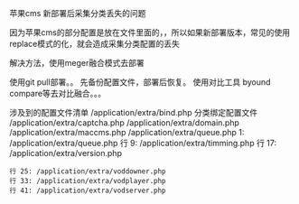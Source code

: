 苹果cms 新部署后采集分类丢失的问题

因为苹果cms的部分配置是放在文件里面的，，所以如果新部署版本，常见的使用replace模式的化，就会造成采集分类配置的丢失


解决方法，使用meger融合模式去部署

使用git pull部署。。
先备份配置文件，部署后恢复。
使用对比工具 byound compare等去对比融合。。。

涉及到的配置文件清单
/application/extra/bind.php    分类绑定配置文件
/application/extra/captcha.php
/application/extra/domain.php
/application/extra/maccms.php
/application/extra/queue.php
1:  /application/extra/queue.php
 	行 9: /application/extra/timming.php
	 	行 17: /application/extra/version.php
	 
	行 25: /application/extra/voddowner.php
 	行 33: /application/extra/vodplayer.php
 	行 41: /application/extra/vodserver.php 
